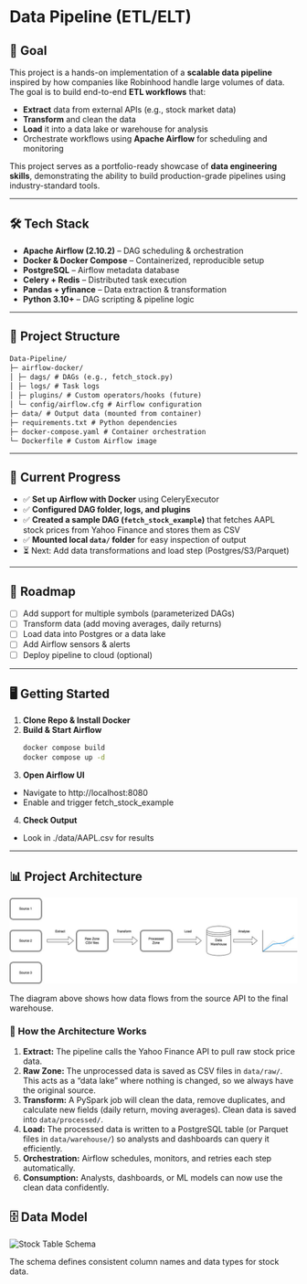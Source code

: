 # Data Pipeline (ETL/ELT)

## 🎯 Goal

This project is a hands-on implementation of a **scalable data pipeline** inspired by how companies like Robinhood handle large volumes of data.  
The goal is to build end-to-end **ETL workflows** that:

- **Extract** data from external APIs (e.g., stock market data)
- **Transform** and clean the data
- **Load** it into a data lake or warehouse for analysis
- Orchestrate workflows using **Apache Airflow** for scheduling and monitoring

This project serves as a portfolio-ready showcase of **data engineering skills**, demonstrating the ability to build production-grade pipelines using industry-standard tools.

---

## 🛠️ Tech Stack

- **Apache Airflow (2.10.2)** – DAG scheduling & orchestration
- **Docker & Docker Compose** – Containerized, reproducible setup
- **PostgreSQL** – Airflow metadata database
- **Celery + Redis** – Distributed task execution
- **Pandas + yfinance** – Data extraction & transformation
- **Python 3.10+** – DAG scripting & pipeline logic

---

## 📂 Project Structure

```
Data-Pipeline/
├─ airflow-docker/
│ ├─ dags/ # DAGs (e.g., fetch_stock.py)
│ ├─ logs/ # Task logs
│ ├─ plugins/ # Custom operators/hooks (future)
│ └─ config/airflow.cfg # Airflow configuration
├─ data/ # Output data (mounted from container)
├─ requirements.txt # Python dependencies
├─ docker-compose.yaml # Container orchestration
└─ Dockerfile # Custom Airflow image
```

---

## 🚀 Current Progress

- ✅ **Set up Airflow with Docker** using CeleryExecutor
- ✅ **Configured DAG folder, logs, and plugins**
- ✅ **Created a sample DAG (`fetch_stock_example`)** that fetches AAPL stock prices from Yahoo Finance and stores them as CSV
- ✅ **Mounted local `data/` folder** for easy inspection of output
- ⏳ Next: Add data transformations and load step (Postgres/S3/Parquet)

---

## 🧭 Roadmap

- [ ] Add support for multiple symbols (parameterized DAGs)
- [ ] Transform data (add moving averages, daily returns)
- [ ] Load data into Postgres or a data lake
- [ ] Add Airflow sensors & alerts
- [ ] Deploy pipeline to cloud (optional)

---

## 🖥️ Getting Started

1. **Clone Repo & Install Docker**
2. **Build & Start Airflow**
   ```bash
   docker compose build
   docker compose up -d
   ```
3. **Open Airflow UI**

- Navigate to http://localhost:8080
- Enable and trigger fetch_stock_example

4. **Check Output**

- Look in ./data/AAPL.csv for results

---

## 📊 Project Architecture

![Pipeline Architecture](docs/architecture.jpg)

The diagram above shows how data flows from the source API to the final warehouse.

### 🧠 How the Architecture Works

1. **Extract:** The pipeline calls the Yahoo Finance API to pull raw stock price data.
2. **Raw Zone:** The unprocessed data is saved as CSV files in `data/raw/`. This acts as a “data lake” where nothing is changed, so we always have the original source.
3. **Transform:** A PySpark job will clean the data, remove duplicates, and calculate new fields (daily return, moving averages). Clean data is saved into `data/processed/`.
4. **Load:** The processed data is written to a PostgreSQL table (or Parquet files in `data/warehouse/`) so analysts and dashboards can query it efficiently.
5. **Orchestration:** Airflow schedules, monitors, and retries each step automatically.
6. **Consumption:** Analysts, dashboards, or ML models can now use the clean data confidently.

## 🗄️ Data Model

![Stock Table Schema](docs/stock_table_schema.jpg)

The schema defines consistent column names and data types for stock data.

